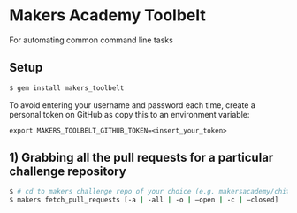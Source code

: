 # Makers Academy Toolbelt
For automating common command line tasks

## Setup

```sh
$ gem install makers_toolbelt
```
To avoid entering your username and password each time, create a personal token on GitHub as copy this to an environment variable:
```
export MAKERS_TOOLBELT_GITHUB_TOKEN=<insert_your_token>
```

## 1) Grabbing all the pull requests for a particular challenge repository

```sh
$ # cd to makers challenge repo of your choice (e.g. makersacademy/chitter_challenge )
$ makers fetch_pull_requests [-a | -all | -o | —open | -c | —closed]
```
